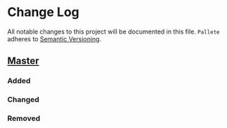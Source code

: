 # Change Log
All notable changes to this project will be documented in this file.
`Pallete` adheres to [Semantic Versioning](http://semver.org/).

## [Master](https://github.com/shotastage/Pallete)
### Added

### Changed

### Removed

